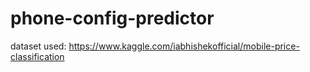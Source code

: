 ﻿# phone-config-predictor
dataset used: https://www.kaggle.com/iabhishekofficial/mobile-price-classification
